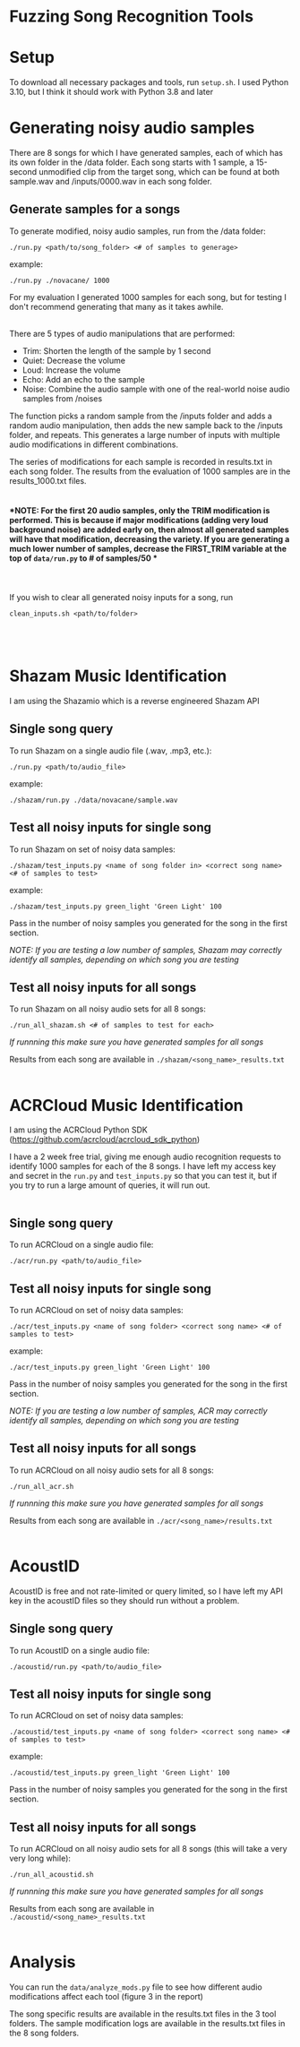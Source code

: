 # Fuzzing Song Recognition Tools 

# Setup

To download all necessary packages and tools, run `setup.sh`. I used Python 3.10, but I think it should work with Python 3.8 and later


# Generating noisy audio samples

There are 8 songs for which I have generated samples, each of which has its own folder in the /data folder. Each song starts with 1 sample, a 15-second unmodified clip from the target song, which can be found at both sample.wav and /inputs/0000.wav in each song folder.  

## Generate samples for a songs
To generate modified, noisy audio samples, run from the /data folder:
```
./run.py <path/to/song_folder> <# of samples to generage>
```

example:
```
./run.py ./novacane/ 1000
```
For my evaluation I generated 1000 samples for each song, but for testing I don't recommend generating that many as it takes awhile.
<br></br>

There are 5 types of audio manipulations that are performed:
* Trim: Shorten the length of the sample by 1 second
* Quiet: Decrease the volume
* Loud: Increase the volume
* Echo: Add an echo to the sample
* Noise: Combine the audio sample with one of the real-world noise audio samples from /noises

The function picks a random sample from the /inputs folder and adds a random audio manipulation, then adds the new sample back to the /inputs folder, and repeats. This generates a large number of inputs with multiple audio modifications in different combinations. 

The series of modifications for each sample is recorded in results.txt in each song folder. The results from the evaluation of 1000 samples are in the results_1000.txt files.
<br></br>

#### *NOTE: For the first 20 audio samples, only the TRIM modification is performed. This is because if major modifications (adding very loud background noise) are added early on, then almost all generated samples will have that modification, decreasing the variety. If you are generating a much lower number of samples, decrease the FIRST_TRIM variable at the top of `data/run.py` to # of samples/50 *

<br></br>
If you wish to clear all generated noisy inputs for a song, run

```
clean_inputs.sh <path/to/folder>
```
<br></br>

# Shazam Music Identification 

I am using the Shazamio which is a reverse engineered Shazam API

## Single song query
To run Shazam on a single audio file (.wav, .mp3, etc.):
```
./run.py <path/to/audio_file>
```

example:
```
./shazam/run.py ./data/novacane/sample.wav
```

## Test all noisy inputs for single song
To run Shazam on set of noisy data samples:
```
./shazam/test_inputs.py <name of song folder in> <correct song name> <# of samples to test>
```

example:
```
./shazam/test_inputs.py green_light 'Green Light' 100
```

Pass in the number of noisy samples you generated for the song in the first section. 

*NOTE: If you are testing a low number of samples, Shazam may correctly identify all samples, depending on which song you are testing*


## Test all noisy inputs for all songs

To run Shazam on all noisy audio sets for all 8 songs:

```
./run_all_shazam.sh <# of samples to test for each>
```

*If runnning this make sure you have generated samples for all songs*

Results from each song are available in `./shazam/<song_name>_results.txt`
<br></br>


# ACRCloud Music Identification 

I am using the ACRCloud Python SDK (https://github.com/acrcloud/acrcloud_sdk_python)

I have a 2 week free trial, giving me enough audio recognition requests to identify 1000 samples for each of the 8 songs. I have left my access key and secret in the `run.py` and `test_inputs.py` so that you can test it, but if you try to run a large amount of queries, it will run out. 
<br></br>
## Single song query

To run ACRCloud on a single audio file:
```
./acr/run.py <path/to/audio_file>
```

## Test all noisy inputs for single song

To run ACRCloud on set of noisy data samples:
```
./acr/test_inputs.py <name of song folder> <correct song name> <# of samples to test>
```

example:
```
./acr/test_inputs.py green_light 'Green Light' 100
```

Pass in the number of noisy samples you generated for the song in the first section. 

*NOTE: If you are testing a low number of samples, ACR may correctly identify all samples, depending on which song you are testing*

## Test all noisy inputs for all songs

To run ACRCloud on all noisy audio sets for all 8 songs:

```
./run_all_acr.sh
```

*If runnning this make sure you have generated samples for all songs*

Results from each song are available in `./acr/<song_name>/results.txt`
<br></br>

# AcoustID

AcoustID is free and not rate-limited or query limited, so I have left my API key in the acoustID files so they should run without a problem. 

## Single song query

To run AcoustID on a single audio file:
```
./acoustid/run.py <path/to/audio_file>
```

## Test all noisy inputs for single song

To run ACRCloud on set of noisy data samples:
```
./acoustid/test_inputs.py <name of song folder> <correct song name> <# of samples to test>
```

example:
```
./acoustid/test_inputs.py green_light 'Green Light' 100
```

Pass in the number of noisy samples you generated for the song in the first section. 

## Test all noisy inputs for all songs

To run ACRCloud on all noisy audio sets for all 8 songs (this will take a very very long while):

```
./run_all_acoustid.sh
```

*If runnning this make sure you have generated samples for all songs*

Results from each song are available in `./acoustid/<song_name>_results.txt`
<br></br>


# Analysis

You can run the `data/analyze_mods.py` file to see how different audio modifications affect each tool (figure 3 in the report)

The song specific results are available in the results.txt files in the 3 tool folders. 
The sample modification logs are available in the results.txt files in the 8 song folders.